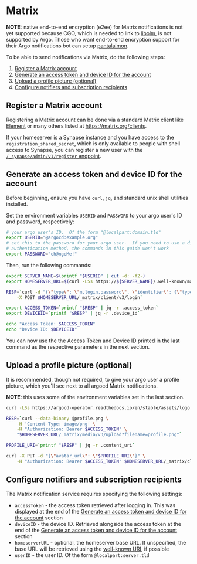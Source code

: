 # Matrix

**NOTE:** native end-to-end encryption (e2ee) for Matrix notifications is not yet supported because CGO, which is needed to link to [libolm](https://gitlab.matrix.org/matrix-org/olm), is not supported by Argo.  Those who want end-to-end encryption support for their Argo notifications bot can setup [pantalaimon](https://github.com/matrix-org/pantalaimon).

To be able to send notifications via Matrix, do the following steps:

1. [Register a Matrix account](#register-a-matrix-account)
2. [Generate an access token and device ID for the account](#generate-an-access-token-and-device-id-for-the-account)
3. [Upload a profile picture (optional)](#upload-a-profile-picture-optional)
4. [Configure notifiers and subscription recipients](#configure-notifiers-and-subscription-recipients)

## Register a Matrix account

Registering a Matrix account can be done via a standard Matrix client like
[Element](https://element.io) or many others listed at
<https://matrix.org/clients>.

If your homeserver is a Synapse instance and you have access to the
`registration_shared_secret`, which is only available to people with shell
access to Synapse, you can register a new user with the
[`/_synapse/admin/v1/register`
endpoint](https://matrix-org.github.io/synapse/latest/admin_api/register_api.html).

## Generate an access token and device ID for the account

Before beginning, ensure you have `curl`, `jq`, and standard unix shell
utilities installed.

Set the environment variables `USERID` and `PASSWORD` to your argo user's
ID and password, respectively:

```sh
# your argo user's ID.  Of the form "@localpart:domain.tld"
export USERID="@argocd:example.org"
# set this to the password for your argo user.  If you need to use a different
# authentication method, the commands in this guide won't work
export PASSWORD="ch@ngeMe!"
```

Then, run the following commands:

```sh
export SERVER_NAME=$(printf "$USERID" | cut -d: -f2-)
export HOMESERVER_URL=$(curl -LSs https://${SERVER_NAME}/.well-known/matrix/client | jq -r '."m.homeserver"."base_url"')

RESP=`curl -d "{\"type\": \"m.login.password\", \"identifier\": {\"type\": \"m.id.user\", \"user\": \"$USERID\"}, \"password\": \"$PASSWORD\"}" \
    -X POST $HOMESERVER_URL/_matrix/client/v3/login`

export ACCESS_TOKEN=`printf "$RESP" | jq -r .access_token`
export DEVICEID=`printf "$RESP" | jq -r .device_id`

echo "Access Token: $ACCESS_TOKEN"
echo "Device ID: $DEVICEID"
```

You can now use the the Access Token and Device ID printed in the last command
as the respective parameters in the next section.

## Upload a profile picture (optional)

It is recommended, though not required, to give your argo user a profile picture, which you'll see next to all argocd Matrix notifications.

**NOTE**: this uses some of the environment variables set in the last section.

```sh
curl -LSs https://argocd-operator.readthedocs.io/en/stable/assets/logo.png > profile.png

RESP=`curl --data-binary @profile.png \
    -H 'Content-Type: image/png' \
    -H "Authorization: Bearer $ACCESS_TOKEN" \
    "$HOMESERVER_URL/_matrix/media/v3/upload?filename=profile.png"`

PROFILE_URI=`printf "$RESP" | jq -r .content_uri`

curl -X PUT -d "{\"avatar_url\": \"$PROFILE_URI\"}" \
    -H "Authorization: Bearer $ACCESS_TOKEN" $HOMESERVER_URL/_matrix/client/v3/profile/$USERID/avatar_url
```

## Configure notifiers and subscription recipients

The Matrix notification service requires specifying the following settings:

* `accessToken` - the access token retrieved after logging in.  This was displayed at the end of the [Generate an access token and device ID for the account](#generate-an-access-token-and-device-id-for-the-account) section
* `deviceID` - the device ID.  Retrieved alongside the access token at the end of the [Generate an access token and device ID for the account](#generate-an-access-token-and-device-id-for-the-account) section
* `homeserverURL` - optional, the homeserver base URL.  If unspecified, the base URL will be retrieved using the [well-known URI](https://spec.matrix.org/v1.3/client-server-api/#well-known-uri), if possible
* `userID` - the user ID.  Of the form `@localpart:server.tld`
